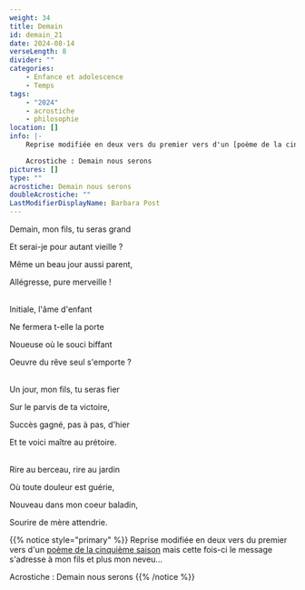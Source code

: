 ```yaml
---
weight: 34
title: Demain
id: demain_21
date: 2024-08-14
verseLength: 8
divider: ""
categories:
    - Enfance et adolescence
    - Temps
tags:
    - "2024"
    - acrostiche
    - philosophie
location: []
info: |-
    Reprise modifiée en deux vers du premier vers d'un [poème de la cinquième saison](../5_cinquieme_saison/demain_nous_serons) mais cette fois-ci le message s'adresse à mon fils et plus mon neveu...

    Acrostiche : Demain nous serons
pictures: []
type: ""
acrostiche: Demain nous serons
doubleAcrostiche: ""
LastModifierDisplayName: Barbara Post
---
```

Demain, mon fils, tu seras grand

Et serai-je pour autant vieille ?

Même un beau jour aussi parent,

Allégresse, pure merveille !

 \
Initiale, l'âme d'enfant

Ne fermera t-elle la porte

Noueuse où le souci biffant

Oeuvre du rêve seul s'emporte ?

 \
Un jour, mon fils, tu seras fier

Sur le parvis de ta victoire,

Succès gagné, pas à pas, d'hier

Et te voici maître au prétoire.

 \
Rire au berceau, rire au jardin

Où toute douleur est guérie,

Nouveau dans mon coeur baladin,

Sourire de mère attendrie.

<!-- FM:Snippet:Start data:{"id":"_simpleNotice","fields":[{"name":"content","value":"Reprise du premier vers d'un [poème de la cinquième saison](../5_cinquième_saison/demain_nous_serons) mais cette fois-ci le message s'adresse à mon fils et plus mon neveu..."}]} -->
{{% notice style="primary" %}}
Reprise modifiée en deux vers du premier vers d'un [poème de la cinquième saison](../5_cinquieme_saison/demain_nous_serons) mais cette fois-ci le message s'adresse à mon fils et plus mon neveu...

Acrostiche : Demain nous serons
{{% /notice %}}
<!-- FM:Snippet:End -->